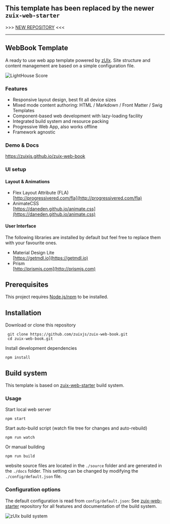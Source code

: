 
## This template has been replaced by the newer `zuix-web-starter`

&gt;&gt;&gt; [NEW REPOSITORY](https://github.com/zuixjs/zuix-web-starter) <<<

---

## WebBook Template

A ready to use web app template powered by
[zUIx](https://zuixjs.github.io/zuix).
Site structure and content management are based on a simple configuration file.


![LightHouse Score](https://zuixjs.github.io/zuix-web-book/images/lighthouse_score.jpg)


### Features

- Responsive layout design, best fit all device sizes
- Mixed mode content authoring: HTML / Markdown / Front Matter / Swig Templates
- Component-based web development with lazy-loading facility
- Integrated build system and resource packing
- Progressive Web App, also works offline
- Framework agnostic

### Demo & Docs

https://zuixjs.github.io/zuix-web-book


### UI setup

#### Layout & Animations

- Flex Layout Attribute (FLA)<br/>
  [http://progressivered.com/fla](http://progressivered.com/fla)
- AnimateCSS<br/>
  [https://daneden.github.io/animate.css](https://daneden.github.io/animate.css)

#### User Interface

The following libraries are installed by default but feel free to replace
them with your favourite ones.

- Material Design Lite<br/>
  [https://getmdl.io](https://getmdl.io)
- Prism<br/>
  [http://prismjs.com](http://prismjs.com)


## Prerequisites

This project requires [Node.js/npm](https://www.npmjs.com/get-npm) to be installed.


## Installation

Download or clone this repository

     git clone https://github.com/zuixjs/zuix-web-book.git
     cd zuix-web-book.git

Install development dependencies

    npm install


## Build system

This template is based on [zuix-web-starter](https://github.com/zuixjs/zuix-web-starter)
build system.

### Usage

Start local web server

    npm start

Start auto-build script (watch file tree for changes and auto-rebuild)

    npm run watch

Or manual building

    npm run build

website source files are located in the `./source` folder and are
generated in the `./docs` folder.
This setting can be changed by modifying the `./config/default.json` file.


### Configuration options

The default configuration is read from `config/default.json`:
See [zuix-web-starter](https://github.com/zuixjs/zuix-web-starter) repository
for all features and documentation of the build system.


![zUIx build system](https://zuixjs.github.io/zuix-web-book/images/gifs/zuix-build.gif)
